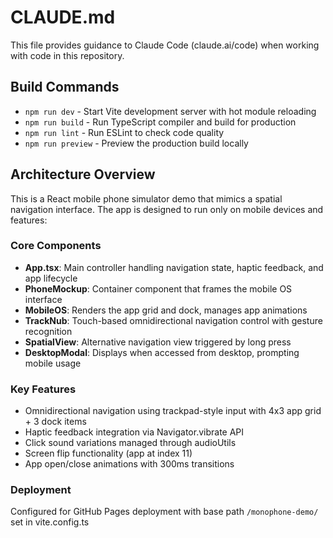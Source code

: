 # CLAUDE.md

This file provides guidance to Claude Code (claude.ai/code) when working with code in this repository.

## Build Commands

- `npm run dev` - Start Vite development server with hot module reloading
- `npm run build` - Run TypeScript compiler and build for production
- `npm run lint` - Run ESLint to check code quality
- `npm run preview` - Preview the production build locally

## Architecture Overview

This is a React mobile phone simulator demo that mimics a spatial navigation interface. The app is designed to run only on mobile devices and features:

### Core Components
- **App.tsx**: Main controller handling navigation state, haptic feedback, and app lifecycle
- **PhoneMockup**: Container component that frames the mobile OS interface
- **MobileOS**: Renders the app grid and dock, manages app animations
- **TrackNub**: Touch-based omnidirectional navigation control with gesture recognition
- **SpatialView**: Alternative navigation view triggered by long press
- **DesktopModal**: Displays when accessed from desktop, prompting mobile usage

### Key Features
- Omnidirectional navigation using trackpad-style input with 4x3 app grid + 3 dock items
- Haptic feedback integration via Navigator.vibrate API
- Click sound variations managed through audioUtils
- Screen flip functionality (app at index 11)
- App open/close animations with 300ms transitions

### Deployment
Configured for GitHub Pages deployment with base path `/monophone-demo/` set in vite.config.ts